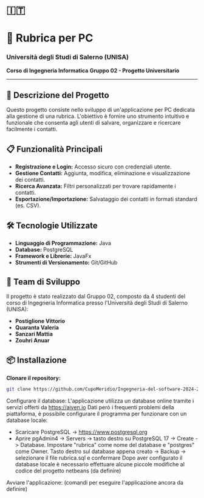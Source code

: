 # 🇮🇹
# 📒 Rubrica per PC
### Università degli Studi di Salerno (UNISA)
**Corso di Ingegneria Informatica**
**Gruppo 02 - Progetto Universitario**

---

## 🚀 Descrizione del Progetto
Questo progetto consiste nello sviluppo di un'applicazione per PC dedicata alla gestione di una rubrica. L'obiettivo è fornire uno strumento intuitivo e funzionale che consenta agli utenti di salvare, organizzare e ricercare facilmente i contatti.

## 📋 Funzionalità Principali
- **Registrazione e Login:** Accesso sicuro con credenziali utente.
- **Gestione Contatti:** Aggiunta, modifica, eliminazione e visualizzazione dei contatti.
- **Ricerca Avanzata:** Filtri personalizzati per trovare rapidamente i contatti.
- **Esportazione/Importazione:** Salvataggio dei contatti in formati standard (es. CSV).

## 🛠️ Tecnologie Utilizzate
- **Linguaggio di Programmazione:** Java
- **Database:** PostgreSQL
- **Framework e Librerie:** JavaFx
- **Strumenti di Versionamento:** Git/GitHub

## 👥 Team di Sviluppo
Il progetto è stato realizzato dal Gruppo 02, composto da 4 studenti del corso di Ingegneria Informatica presso l'Università degli Studi di Salerno (UNISA):

- **Postiglione Vittorio**
- **Quaranta Valeria**
- **Sanzari Mattia**
- **Zouhri Anuar**

## 📦 Installazione

**Clonare il repository:**

```bash
git clone https://github.com/CupoMeridio/Ingegneria-del-software-2024-2025.git
```
Configurare il database:
L'applicazione utilizza un database online tramite i servizi offerti da https://aiven.io
Dati però i frequenti problemi della piattaforma, è possibile configurare il programma per funzionare con un database locale:
- Scaricare PostgreSQL -> https://www.postgresql.org
- Aprire pgAdmin4 -> Servers -> tasto destro su PostgreSQL 17 -> Create -> Database.
  Impostare "rubrica" come nome del database e "postgres" come Owner.
  Tasto destro sul database appena creato -> Backup -> selezionare il file rubrica.sql e confermare
Dopo aver configurato il database locale è necessario effettuare alcune piccole modifiche al codice del progetto netbeans (da definire)


Avviare l'applicazione:
(comandi per eseguire l'applicazione ancora da definire)
